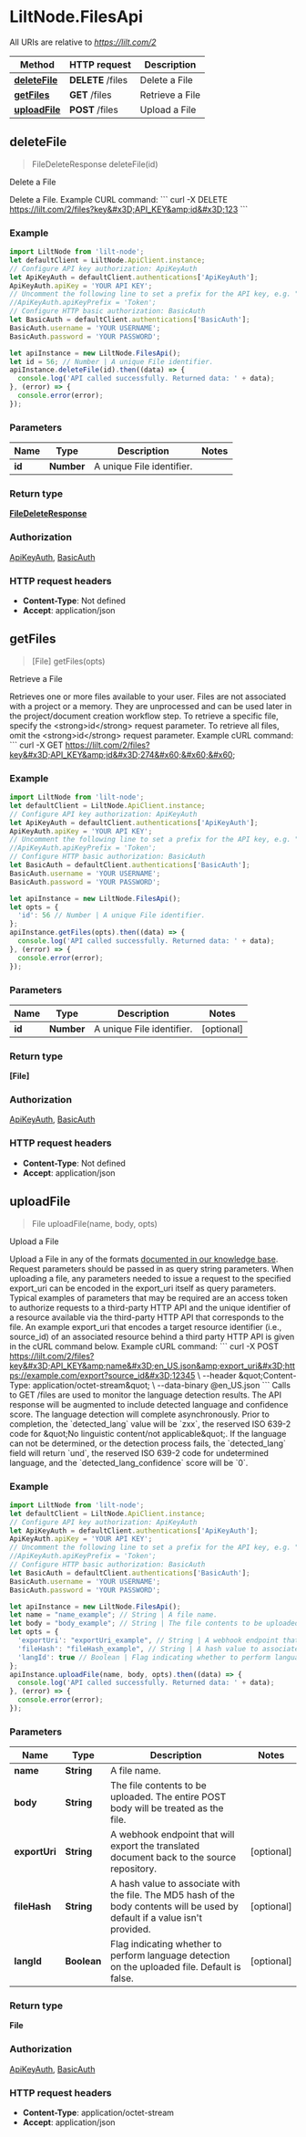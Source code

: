 # LiltNode.FilesApi

All URIs are relative to *https://lilt.com/2*

Method | HTTP request | Description
------------- | ------------- | -------------
[**deleteFile**](FilesApi.md#deleteFile) | **DELETE** /files | Delete a File
[**getFiles**](FilesApi.md#getFiles) | **GET** /files | Retrieve a File
[**uploadFile**](FilesApi.md#uploadFile) | **POST** /files | Upload a File



## deleteFile

> FileDeleteResponse deleteFile(id)

Delete a File

Delete a File.  Example CURL command: &#x60;&#x60;&#x60;   curl -X DELETE https://lilt.com/2/files?key&#x3D;API_KEY&amp;id&#x3D;123 &#x60;&#x60;&#x60;  

### Example

```javascript
import LiltNode from 'lilt-node';
let defaultClient = LiltNode.ApiClient.instance;
// Configure API key authorization: ApiKeyAuth
let ApiKeyAuth = defaultClient.authentications['ApiKeyAuth'];
ApiKeyAuth.apiKey = 'YOUR API KEY';
// Uncomment the following line to set a prefix for the API key, e.g. "Token" (defaults to null)
//ApiKeyAuth.apiKeyPrefix = 'Token';
// Configure HTTP basic authorization: BasicAuth
let BasicAuth = defaultClient.authentications['BasicAuth'];
BasicAuth.username = 'YOUR USERNAME';
BasicAuth.password = 'YOUR PASSWORD';

let apiInstance = new LiltNode.FilesApi();
let id = 56; // Number | A unique File identifier.
apiInstance.deleteFile(id).then((data) => {
  console.log('API called successfully. Returned data: ' + data);
}, (error) => {
  console.error(error);
});

```

### Parameters


Name | Type | Description  | Notes
------------- | ------------- | ------------- | -------------
 **id** | **Number**| A unique File identifier. | 

### Return type

[**FileDeleteResponse**](FileDeleteResponse.md)

### Authorization

[ApiKeyAuth](../README.md#ApiKeyAuth), [BasicAuth](../README.md#BasicAuth)

### HTTP request headers

- **Content-Type**: Not defined
- **Accept**: application/json


## getFiles

> [File] getFiles(opts)

Retrieve a File

Retrieves one or more files available to your user. Files are not associated with a project or a memory. They are unprocessed and can be used later in the project/document creation workflow step.  To retrieve a specific file, specify the &lt;strong&gt;id&lt;/strong&gt; request parameter. To retrieve all files, omit the &lt;strong&gt;id&lt;/strong&gt; request parameter.  Example cURL command: &#x60;&#x60;&#x60;  curl -X GET https://lilt.com/2/files?key&#x3D;API_KEY&amp;id&#x3D;274&#x60;&#x60;&#x60;

### Example

```javascript
import LiltNode from 'lilt-node';
let defaultClient = LiltNode.ApiClient.instance;
// Configure API key authorization: ApiKeyAuth
let ApiKeyAuth = defaultClient.authentications['ApiKeyAuth'];
ApiKeyAuth.apiKey = 'YOUR API KEY';
// Uncomment the following line to set a prefix for the API key, e.g. "Token" (defaults to null)
//ApiKeyAuth.apiKeyPrefix = 'Token';
// Configure HTTP basic authorization: BasicAuth
let BasicAuth = defaultClient.authentications['BasicAuth'];
BasicAuth.username = 'YOUR USERNAME';
BasicAuth.password = 'YOUR PASSWORD';

let apiInstance = new LiltNode.FilesApi();
let opts = {
  'id': 56 // Number | A unique File identifier.
};
apiInstance.getFiles(opts).then((data) => {
  console.log('API called successfully. Returned data: ' + data);
}, (error) => {
  console.error(error);
});

```

### Parameters


Name | Type | Description  | Notes
------------- | ------------- | ------------- | -------------
 **id** | **Number**| A unique File identifier. | [optional] 

### Return type

**[File]**

### Authorization

[ApiKeyAuth](../README.md#ApiKeyAuth), [BasicAuth](../README.md#BasicAuth)

### HTTP request headers

- **Content-Type**: Not defined
- **Accept**: application/json


## uploadFile

> File uploadFile(name, body, opts)

Upload a File

Upload a File in any of the formats [documented in our knowledge base](https://support.lilt.com/hc/en-us/articles/360020816253-File-Formats). Request parameters should be passed in as query string parameters.  When uploading a file, any parameters needed to issue a request to the specified export_uri can be encoded in the export_uri itself as query parameters. Typical examples of parameters that may be required are an access token to authorize requests to a third-party HTTP API and the unique identifier of a resource available via the third-party HTTP API that corresponds to the file. An example export_uri that encodes a target resource identifier (i.e., source_id) of an associated resource behind a third party HTTP API is given in the cURL command below.  Example cURL command: &#x60;&#x60;&#x60;   curl -X POST https://lilt.com/2/files?key&#x3D;API_KEY&amp;name&#x3D;en_US.json&amp;export_uri&#x3D;https://example.com/export?source_id&#x3D;12345 \\   --header \&quot;Content-Type: application/octet-stream\&quot; \\   --data-binary @en_US.json &#x60;&#x60;&#x60; Calls to GET /files are used to monitor the language detection results. The API response will be augmented to include detected language and confidence score.  The language detection will complete asynchronously. Prior to completion, the &#x60;detected_lang&#x60; value will be &#x60;zxx&#x60;, the reserved ISO 639-2 code for \&quot;No linguistic content/not applicable\&quot;.  If the language can not be determined, or the detection process fails, the &#x60;detected_lang&#x60; field will return &#x60;und&#x60;, the reserved ISO 639-2 code for undetermined language, and the &#x60;detected_lang_confidence&#x60; score will be &#x60;0&#x60;.  

### Example

```javascript
import LiltNode from 'lilt-node';
let defaultClient = LiltNode.ApiClient.instance;
// Configure API key authorization: ApiKeyAuth
let ApiKeyAuth = defaultClient.authentications['ApiKeyAuth'];
ApiKeyAuth.apiKey = 'YOUR API KEY';
// Uncomment the following line to set a prefix for the API key, e.g. "Token" (defaults to null)
//ApiKeyAuth.apiKeyPrefix = 'Token';
// Configure HTTP basic authorization: BasicAuth
let BasicAuth = defaultClient.authentications['BasicAuth'];
BasicAuth.username = 'YOUR USERNAME';
BasicAuth.password = 'YOUR PASSWORD';

let apiInstance = new LiltNode.FilesApi();
let name = "name_example"; // String | A file name.
let body = "body_example"; // String | The file contents to be uploaded. The entire POST body will be treated as the file.
let opts = {
  'exportUri': "exportUri_example", // String | A webhook endpoint that will export the translated document back to the source repository.
  'fileHash': "fileHash_example", // String | A hash value to associate with the file. The MD5 hash of the body contents will be used by default if a value isn't provided.
  'langId': true // Boolean | Flag indicating whether to perform language detection on the uploaded file. Default is false.
};
apiInstance.uploadFile(name, body, opts).then((data) => {
  console.log('API called successfully. Returned data: ' + data);
}, (error) => {
  console.error(error);
});

```

### Parameters


Name | Type | Description  | Notes
------------- | ------------- | ------------- | -------------
 **name** | **String**| A file name. | 
 **body** | **String**| The file contents to be uploaded. The entire POST body will be treated as the file. | 
 **exportUri** | **String**| A webhook endpoint that will export the translated document back to the source repository. | [optional] 
 **fileHash** | **String**| A hash value to associate with the file. The MD5 hash of the body contents will be used by default if a value isn&#39;t provided. | [optional] 
 **langId** | **Boolean**| Flag indicating whether to perform language detection on the uploaded file. Default is false. | [optional] 

### Return type

**File**

### Authorization

[ApiKeyAuth](../README.md#ApiKeyAuth), [BasicAuth](../README.md#BasicAuth)

### HTTP request headers

- **Content-Type**: application/octet-stream
- **Accept**: application/json

